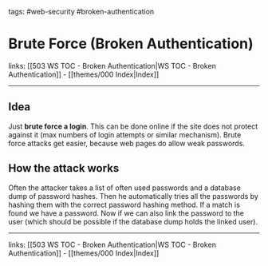 tags: #web-security #broken-authentication

# Brute Force (Broken Authentication)

links: [[503 WS TOC - Broken Authentication|WS TOC - Broken Authentication]] - [[themes/000 Index|Index]]

---

## Idea

Just **brute force a login**. This can be done online if the site does not protect against it (max numbers of login attempts or similar mechanism). Brute force attacks get easier, because web pages do allow weak passwords.

## How the attack works

Often the attacker takes a list of often used passwords and a database dump of password hashes. Then he automatically tries all the passwords by hashing them with the correct password hashing method. If a match is found we have a password. Now if we can also link the password to the user (which should be possible if the database dump holds the linked user).

---
links: [[503 WS TOC - Broken Authentication|WS TOC - Broken Authentication]] - [[themes/000 Index|Index]]